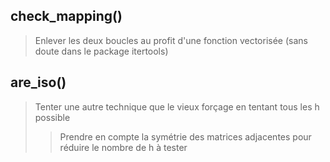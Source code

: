 check_mapping()
---------------
> Enlever les deux boucles au profit d'une fonction vectorisée (sans doute dans le package itertools)

are_iso()
---------------
> Tenter une autre technique que le vieux forçage en tentant tous les h possible
>> Prendre en compte la symétrie des matrices adjacentes pour réduire le nombre de h à tester
